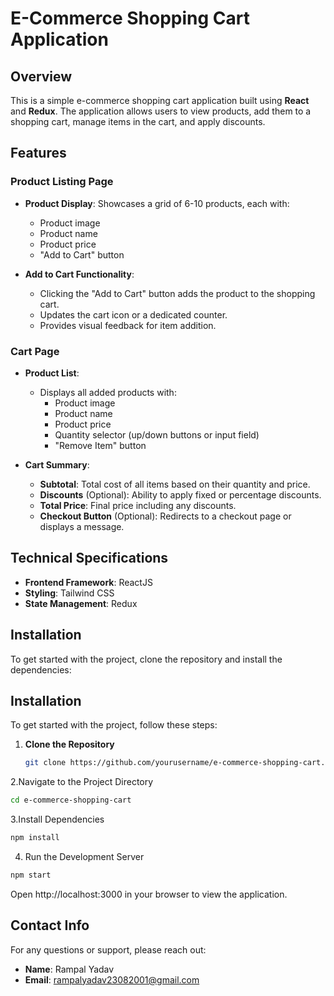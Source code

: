 
# E-Commerce Shopping Cart Application

## Overview

This is a simple e-commerce shopping cart application built using **React** and **Redux**. The application allows users to view products, add them to a shopping cart, manage items in the cart, and apply discounts. 

## Features

### Product Listing Page

- **Product Display**: Showcases a grid of 6-10 products, each with:
  - Product image
  - Product name
  - Product price
  - "Add to Cart" button

- **Add to Cart Functionality**: 
  - Clicking the "Add to Cart" button adds the product to the shopping cart.
  - Updates the cart icon or a dedicated counter.
  - Provides visual feedback for item addition.

### Cart Page

- **Product List**: 
  - Displays all added products with:
    - Product image
    - Product name
    - Product price
    - Quantity selector (up/down buttons or input field)
    - "Remove Item" button

- **Cart Summary**:
  - **Subtotal**: Total cost of all items based on their quantity and price.
  - **Discounts** (Optional): Ability to apply fixed or percentage discounts.
  - **Total Price**: Final price including any discounts.
  - **Checkout Button** (Optional): Redirects to a checkout page or displays a message.

## Technical Specifications

- **Frontend Framework**: ReactJS
- **Styling**: Tailwind CSS
- **State Management**: Redux

## Installation

To get started with the project, clone the repository and install the dependencies:

## Installation

To get started with the project, follow these steps:

1. **Clone the Repository**

   ```bash
   git clone https://github.com/yourusername/e-commerce-shopping-cart.git```

2.Navigate to the Project Directory

```bash
cd e-commerce-shopping-cart

```
3.Install Dependencies
```bash
npm install

```
4. Run the Development Server
```bash
npm start

```

Open http://localhost:3000 in your browser to view the application.

## Contact Info

For any questions or support, please reach out:

- **Name**: Rampal Yadav
- **Email**: [rampalyadav23082001@gmail.com](rampalyadav23082001@gmail.com)
